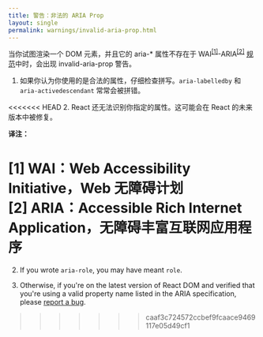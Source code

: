 ```yaml
---
title: 警告：非法的 ARIA Prop
layout: single
permalink: warnings/invalid-aria-prop.html
---
```


当你试图渲染一个 DOM 元素，并且它的 aria-* 属性不存在于 WAI<sup><a href="#note1">[1]</a></sup>-ARIA<sup><a href="#note2">[2]</a></sup> [规范](https://www.w3.org/TR/wai-aria-1.1/#states_and_properties)中时，会出现 invalid-aria-prop 警告。

1. 如果你认为你使用的是合法的属性，仔细检查拼写。`aria-labelledby` 和 `aria-activedescendant` 常常会被拼错。

<<<<<<< HEAD
2. React 还无法识别你指定的属性。这可能会在 React 的未来版本中被修复。

**译注：**
 
<a name="note1"></a> [1] WAI：Web Accessibility Initiative，Web 无障碍计划<br>
<a name="note2"></a> [2] ARIA：Accessible Rich Internet Application，无障碍丰富互联网应用程序
=======
2. If you wrote `aria-role`, you may have meant `role`.

3. Otherwise, if you're on the latest version of React DOM and verified that you're using a valid property name listed in the ARIA specification, please [report a bug](https://github.com/facebook/react/issues/new/choose).
>>>>>>> caaf3c724572ccbef9fcaace9469117e05d49cf1
